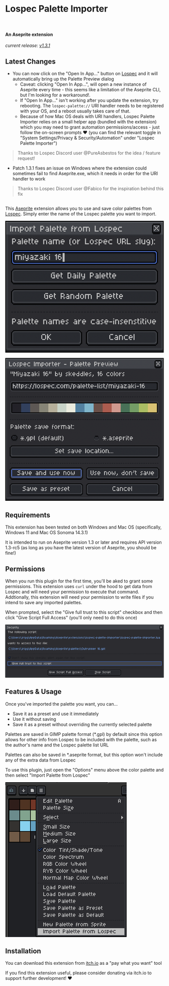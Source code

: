 # Lospec Palette Importer

<img scr="./screenshots/LPI icon.png"></img>

#### An Aseprite extension
*current release: [v1.3.1](https://sudo-whoami.itch.io/lospec-palette-importer)*

## Latest Changes
- You can now click on the "Open In App..." button on [Lospec](https://lospec.com) and it will automatically bring up the Palette Preview dialog
  - Caveat: clicking "Open In App...", will open a new instance of Aseprite every time - this seems like a limitation of the Aseprite CLI, but I'm looking for a workaround!.
  - If "Open In App..." isn't working after you update the extension, try rebooting. The `lospec-palette://` URI handler needs to be registered with your OS, and a reboot usually takes care of that.
  - Because of how Mac OS deals with URI handlers, Lospec Palette Importer relies on a small helper app (bundled with the extension) which you may need to grant automation permissions/access - just follow the on-screen prompts &hearts; (you can find the relevant toggle in "System Settings/Privacy & Security/Automation" under "Lospec Palette Importer")
> Thanks to Lospec Discord user @PureAsbestos for the idea / feature request!

- Patch 1.3.1 fixes an issue on Windows where the extension could sometimes fail to find Aseprite.exe, which it needs in order for the URI handler to work
> Thanks to Lospec Discord user @Fabico for the inspiration behind this fix

##
This [Aseprite](https://aseprite.org) extension allows you to use and save color palettes from [Lospec](https://lospec.com). Simply enter the name of the Lospec palette you want to import.

<img src="./screenshots/import dialog.png"></img>

<img src="./screenshots/palette preview dialog.png"></img>

## Requirements

This extension has been tested on both Windows and Mac OS (specifically, Windows 11 and Mac OS Sonoma 14.3.1)

It is intended to run on Aseprite version 1.3 or later and requires API version 1.3-rc5 (as long as you have the latest version of Aseprite, you should be fine!)

## Permissions
When you run this plugin for the first time, you'll be aked to grant some permissions. This extension uses `curl` under the hood to get data from Lospec and will need your permission to execute that command. Addtionally, this extension will need your permission to write files if you intend to save any imported palettes.

When prompted, select the "Give full trust to this script" checkbox and then click "Give Script Full Access" (you'll only need to do this once)

<img src="./screenshots/security dialog.png"></img>

## Features & Usage
Once you've imported the palette you want, you can...
- Save it as a preset and use it immediately
- Use it without saving
- Save it as a preset without overriding the currently selected palette

Palettes are saved in GIMP palette format (*.gpl) by default since this option allows for other info from Lospec to be included with the palette, such as the author's name and the Lospec palette list URL

Palettes can also be saved in *.aseprite format, but this option won't include any of the extra data from Lospec

To use this plugin, just open the "Options" menu above the color palette and then select "Import Palette from Lospec"

<img src="./screenshots/palette menu selection.png"></img>

## Installation
You can download this extension from [itch.io](https://sudo-whoami.itch.io/lospec-palette-importer) as a "pay what you want" tool

If you find this extension useful, please consider donating via itch.io to support further development! &hearts;
